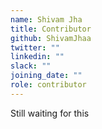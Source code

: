 ```yaml
---
name: Shivam Jha
title: Contributor
github: ShivamJhaa
twitter: ""
linkedin: ""
slack: ""
joining_date: ""
role: contributor
---
```


Still waiting for this
